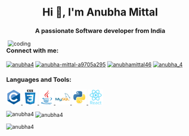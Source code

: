 <h1 align="center">Hi 👋, I'm Anubha Mittal</h1>
<h3 align="center">A passionate Software developer from India</h3>
<img align="right" alt="coding" width="500"src="https://res.cloudinary.com/practicaldev/image/fetch/s--O0u1bNHs--/c_limit%2Cf_auto%2Cfl_progressive%2Cq_66%2Cw_880/https://miro.medium.com/max/1400/0*PXf5ge7QCN9Ga_CL.gif">
<h3 align="left">Connect with me:</h3>
<p align="left">
<a href="https://twitter.com/anubha4" target="blank"><img align="center" src="https://raw.githubusercontent.com/rahuldkjain/github-profile-readme-generator/master/src/images/icons/Social/twitter.svg" alt="anubha4" height="30" width="40" /></a>
<a href="https://linkedin.com/in/anubha-mittal-a9705a295" target="blank"><img align="center" src="https://raw.githubusercontent.com/rahuldkjain/github-profile-readme-generator/master/src/images/icons/Social/linked-in-alt.svg" alt="anubha-mittal-a9705a295" height="30" width="40" /></a>
<a href="https://instagram.com/anubhamittal46" target="blank"><img align="center" src="https://raw.githubusercontent.com/rahuldkjain/github-profile-readme-generator/master/src/images/icons/Social/instagram.svg" alt="anubhamittal46" height="30" width="40" /></a>
<a href="https://www.codechef.com/users/anubha_4" target="blank"><img align="center" src="https://cdn.jsdelivr.net/npm/simple-icons@3.1.0/icons/codechef.svg" alt="anubha_4" height="30" width="40" /></a>
</p>

<h3 align="left">Languages and Tools:</h3>
<p align="left"> <a href="https://www.cprogramming.com/" target="_blank" rel="noreferrer"> <img src="https://raw.githubusercontent.com/devicons/devicon/master/icons/c/c-original.svg" alt="c" width="40" height="40"/> </a> <a href="https://www.w3schools.com/css/" target="_blank" rel="noreferrer"> <img src="https://raw.githubusercontent.com/devicons/devicon/master/icons/css3/css3-original-wordmark.svg" alt="css3" width="40" height="40"/> </a> <a href="https://www.java.com" target="_blank" rel="noreferrer"> <img src="https://raw.githubusercontent.com/devicons/devicon/master/icons/java/java-original.svg" alt="java" width="40" height="40"/> </a> <a href="https://www.mysql.com/" target="_blank" rel="noreferrer"> <img src="https://raw.githubusercontent.com/devicons/devicon/master/icons/mysql/mysql-original-wordmark.svg" alt="mysql" width="40" height="40"/> </a> <a href="https://www.python.org" target="_blank" rel="noreferrer"> <img src="https://raw.githubusercontent.com/devicons/devicon/master/icons/python/python-original.svg" alt="python" width="40" height="40"/> </a> <a href="https://reactjs.org/" target="_blank" rel="noreferrer"> <img src="https://raw.githubusercontent.com/devicons/devicon/master/icons/react/react-original-wordmark.svg" alt="react" width="40" height="40"/> </a> </p>

<p><img align="left" src="https://github-readme-stats.vercel.app/api/top-langs?username=anubha4&show_icons=true&locale=en&layout=compact" alt="anubha4" /></p>

<p>&nbsp;<img align="center" src="https://github-readme-stats.vercel.app/api?username=anubha4&show_icons=true&locale=en" alt="anubha4" /></p>

<p><img align="center" src="https://github-readme-streak-stats.herokuapp.com/?user=anubha4&" alt="anubha4" /></p>
